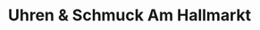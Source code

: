 ---
title: "Uhren & Schmuck Am Hallmarkt"
url: /halle-saale/uhren-und-schmuck-am-hallmarkt/
shop: Schmuck
---